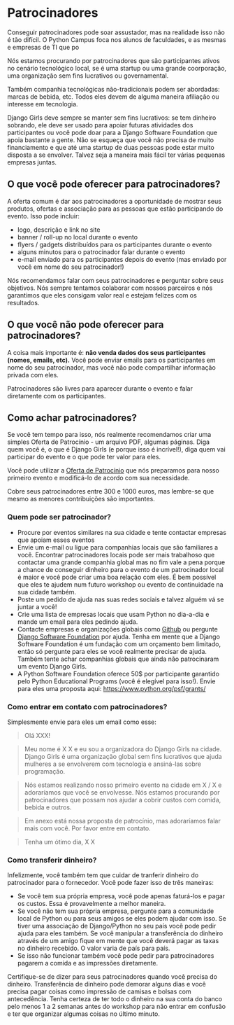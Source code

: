 # Patrocinadores

Conseguir patrocinadores pode soar assustador, mas na realidade isso não é tão difícil. O Python Campus foca nos alunos de faculdades, e as mesmas e empresas de TI que po

Nós estamos procurando por patrocinadores que são participantes ativos no cenário tecnológico local, se é uma startup ou uma grande coorporação, uma organização sem fins lucrativos ou governamental.

Também companhia tecnológicas não-tradicionais podem ser abordadas: marcas de bebida, etc. Todos eles devem de alguma maneira afiliação ou interesse em tecnologia.

Django Girls deve sempre se manter sem fins lucrativos: se tem dinheiro sobrando, ele deve ser usado para apoiar futuras atividades dos participantes ou você pode doar para a Django Software Foundation que apoia bastante a gente. Não se esqueça que você não precisa de muito financiamento e que até uma startup de duas pessoas pode estar muito disposta a se envolver. Talvez seja a maneira mais fácil ter várias pequenas empresas juntas.

## O que você pode oferecer para patrocinadores?

A oferta comum é dar aos patrocinadores a oportunidade de mostrar seus produtos, ofertas e associação para as pessoas que estão participando do evento. Isso pode incluir:

- logo, descrição e link no site
- banner / roll-up no local durante o evento
- flyers / gadgets distribuídos para os participantes durante o evento
- alguns minutos para o patrocinador falar durante o evento
- e-mail enviado para os participantes depois do evento (mas enviado por você em nome do seu patrocinador!)

Nós recomendamos falar com seus patrocinadores e perguntar sobre seus objetivos. Nós sempre tentamos colaborar com nossos parceiros e nós garantimos que eles consigam valor real e estejam felizes com os resultados.

## O que você não pode oferecer para patrocinadores?

A coisa mais importante é: __não venda dados dos seus participantes (nomes, emails, etc).__ Você pode enviar emails para os participantes em nome do seu patrocinador, mas você não pode compartilhar informação privada com eles.

Patrocinadores são livres para aparecer durante o evento e falar diretamente com os participantes.

## Como achar patrocinadores?

Se você tem tempo para isso, nós realmente recomendamos criar uma simples Oferta de Patrocínio - um arquivo PDF, algumas páginas. Diga quem você é, o que é Django Girls (e porque isso é incrível!), diga quem vai participar do evento e o que pode ter valor para eles.

Você pode utilizar a [Oferta de Patrocínio](https://github.com/DjangoGirls/resources/tree/master/For%20Sponsors) que nós preparamos para nosso primeiro evento e modificá-lo de acordo com sua necessidade.

Cobre seus patrocinadores entre 300 e 1000 euros, mas lembre-se que mesmo as menores contribuições são importantes.

### Quem pode ser patrocinador?

- Procure por eventos similares na sua cidade e tente contactar empresas que apoiam esses eventos
- Envie um e-mail ou ligue para companhias locais que são familiares a você. Encontrar patrocinadores locais pode ser mais trabalhoso que contactar uma grande companhia global mas no fim vale a pena porque a chance de conseguir dinheiro para o evento de um patrocinador local é maior e você pode criar uma boa relação com eles. É bem possível que eles te ajudem num futuro workshop ou evento de continuidade na sua cidade também.
- Poste um pedido de ajuda nas suas redes sociais e talvez alguém vá se juntar a você!
- Crie uma lista de empresas locais que usam Python no dia-a-dia e mande um email para eles pedindo ajuda.
- Contacte empresas e organizações globais como [Github](http://community.github.com/) ou pergunte [Django Software Foundation](https://djangoproject.com/) por ajuda. Tenha em mente que a Django Software Foundation é um fundação com um orçamento bem limitado, então só pergunte para eles se você realmente precisar de ajuda. Também tente achar companhias globais que ainda não patrocinaram um evento Django Girls.
- A Python Software Foundation oferece 50$ por participante garantido pelo Python Educational Programs (você é elegível para isso!). Envie para eles uma proposta aqui: https://www.python.org/psf/grants/


### Como entrar em contato com patrocinadores?

Simplesmente envie para eles um email como esse:

> Olá XXX!

> Meu nome é X X e eu sou a organizadora do Django Girls na cidade. Django Girls é uma organização global sem fins lucrativos que ajuda mulheres a se envolverem com tecnologia e ansiná-las sobre programação.

> Nós estamos realizando nosso primeiro evento na cidade em X / X e adoraríamos que você se envolvesse. Nós estamos procurando por patrocinadores que possam nos ajudar a cobrir custos com comida, bebida e outros.

> Em anexo está nossa proposta de patrocínio, mas adoraríamos falar mais com você. Por favor entre em contato.

> Tenha um ótimo dia,
X X

### Como transferir dinheiro?

Infelizmente, você também tem que cuidar de tranferir dinheiro do patrocinador para o fornecedor. Você pode fazer isso de três maneiras:

- Se você tem sua própria empresa, você pode apenas faturá-los e pagar os custos. Essa é provavelmente a melhor maneira.
- Se você não tem sua própria empresa, pergunte para a comunidade local de Python ou para seus amigos se eles podem ajudar com isso. Se tiver uma associação de Django/Python no seu país você pode pedir ajuda para eles também. Se você manipular a transferência do dinheiro através de um amigo fique em mente que você deverá pagar as taxas no dinheiro recebido. O valor varia de país para país.
- Se isso não funcionar também você pode pedir para patrocinadores pagarem a comida e as impressões diretamente.

Certifique-se de dizer para seus patrocinadores quando você precisa do dinheiro. Transferência de dinheiro pode demorar alguns dias e você precisa pagar coisas como impressão de camisas e bolsas com antecedência. Tenha certeza de ter todo o dinheiro na sua conta do banco pelo menos 1 a 2 semanas antes do workshop para não entrar em confusão e ter que organizar algumas coisas no último minuto.